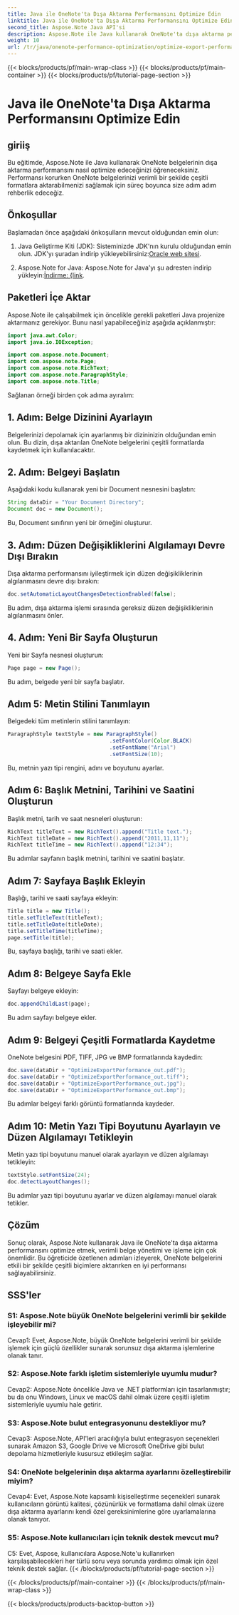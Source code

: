 ```yaml
---
title: Java ile OneNote'ta Dışa Aktarma Performansını Optimize Edin
linktitle: Java ile OneNote'ta Dışa Aktarma Performansını Optimize Edin
second_title: Aspose.Note Java API'si
description: Aspose.Note ile Java kullanarak OneNote'ta dışa aktarma performansını nasıl optimize edeceğinizi öğrenin. Adım adım rehberlikle belgeleri verimli bir şekilde çeşitli formatlara aktarın.
weight: 10
url: /tr/java/onenote-performance-optimization/optimize-export-performance/
---
```


{{< blocks/products/pf/main-wrap-class >}}
{{< blocks/products/pf/main-container >}}
{{< blocks/products/pf/tutorial-page-section >}}

# Java ile OneNote'ta Dışa Aktarma Performansını Optimize Edin

## giriiş

Bu eğitimde, Aspose.Note ile Java kullanarak OneNote belgelerinin dışa aktarma performansını nasıl optimize edeceğinizi öğreneceksiniz. Performansı korurken OneNote belgelerinizi verimli bir şekilde çeşitli formatlara aktarabilmenizi sağlamak için süreç boyunca size adım adım rehberlik edeceğiz.

## Önkoşullar

Başlamadan önce aşağıdaki önkoşulların mevcut olduğundan emin olun:

1.  Java Geliştirme Kiti (JDK): Sisteminizde JDK'nın kurulu olduğundan emin olun. JDK'yı şuradan indirip yükleyebilirsiniz:[Oracle web sitesi](https://www.oracle.com/java/technologies/javase-jdk11-downloads.html).
   
2. Aspose.Note for Java: Aspose.Note for Java'yı şu adresten indirip yükleyin:[İndirme: {link](https://releases.aspose.com/note/java/).

## Paketleri İçe Aktar

Aspose.Note ile çalışabilmek için öncelikle gerekli paketleri Java projenize aktarmanız gerekiyor. Bunu nasıl yapabileceğiniz aşağıda açıklanmıştır:

```java
import java.awt.Color;
import java.io.IOException;

import com.aspose.note.Document;
import com.aspose.note.Page;
import com.aspose.note.RichText;
import com.aspose.note.ParagraphStyle;
import com.aspose.note.Title;
```

Sağlanan örneği birden çok adıma ayıralım:

## 1. Adım: Belge Dizinini Ayarlayın

Belgelerinizi depolamak için ayarlanmış bir dizininizin olduğundan emin olun. Bu dizin, dışa aktarılan OneNote belgelerini çeşitli formatlarda kaydetmek için kullanılacaktır.

## 2. Adım: Belgeyi Başlatın

Aşağıdaki kodu kullanarak yeni bir Document nesnesini başlatın:

```java
String dataDir = "Your Document Directory";
Document doc = new Document();
```

Bu, Document sınıfının yeni bir örneğini oluşturur.

## 3. Adım: Düzen Değişikliklerini Algılamayı Devre Dışı Bırakın

Dışa aktarma performansını iyileştirmek için düzen değişikliklerinin algılanmasını devre dışı bırakın:

```java
doc.setAutomaticLayoutChangesDetectionEnabled(false);
```

Bu adım, dışa aktarma işlemi sırasında gereksiz düzen değişikliklerinin algılanmasını önler.

## 4. Adım: Yeni Bir Sayfa Oluşturun

Yeni bir Sayfa nesnesi oluşturun:

```java
Page page = new Page();
```

Bu adım, belgede yeni bir sayfa başlatır.

## Adım 5: Metin Stilini Tanımlayın

Belgedeki tüm metinlerin stilini tanımlayın:

```java
ParagraphStyle textStyle = new ParagraphStyle()
                                .setFontColor(Color.BLACK)
                                .setFontName("Arial")
                                .setFontSize(10);
```

Bu, metnin yazı tipi rengini, adını ve boyutunu ayarlar.

## Adım 6: Başlık Metnini, Tarihini ve Saatini Oluşturun

Başlık metni, tarih ve saat nesneleri oluşturun:

```java
RichText titleText = new RichText().append("Title text.");
RichText titleDate = new RichText().append("2011,11,11");
RichText titleTime = new RichText().append("12:34");
```

Bu adımlar sayfanın başlık metnini, tarihini ve saatini başlatır.

## Adım 7: Sayfaya Başlık Ekleyin

Başlığı, tarihi ve saati sayfaya ekleyin:

```java
Title title = new Title();
title.setTitleText(titleText);
title.setTitleDate(titleDate);
title.setTitleTime(titleTime);
page.setTitle(title);
```

Bu, sayfaya başlığı, tarihi ve saati ekler.

## Adım 8: Belgeye Sayfa Ekle

Sayfayı belgeye ekleyin:

```java
doc.appendChildLast(page);
```

Bu adım sayfayı belgeye ekler.

## Adım 9: Belgeyi Çeşitli Formatlarda Kaydetme

OneNote belgesini PDF, TIFF, JPG ve BMP formatlarında kaydedin:

```java
doc.save(dataDir + "OptimizeExportPerformance_out.pdf");
doc.save(dataDir + "OptimizeExportPerformance_out.tiff");
doc.save(dataDir + "OptimizeExportPerformance_out.jpg");
doc.save(dataDir + "OptimizeExportPerformance_out.bmp");
```

Bu adımlar belgeyi farklı görüntü formatlarında kaydeder.

## Adım 10: Metin Yazı Tipi Boyutunu Ayarlayın ve Düzen Algılamayı Tetikleyin

Metin yazı tipi boyutunu manuel olarak ayarlayın ve düzen algılamayı tetikleyin:

```java
textStyle.setFontSize(24);
doc.detectLayoutChanges();
```

Bu adımlar yazı tipi boyutunu ayarlar ve düzen algılamayı manuel olarak tetikler.

## Çözüm

Sonuç olarak, Aspose.Note kullanarak Java ile OneNote'ta dışa aktarma performansını optimize etmek, verimli belge yönetimi ve işleme için çok önemlidir. Bu öğreticide özetlenen adımları izleyerek, OneNote belgelerini etkili bir şekilde çeşitli biçimlere aktarırken en iyi performansı sağlayabilirsiniz.

## SSS'ler

### S1: Aspose.Note büyük OneNote belgelerini verimli bir şekilde işleyebilir mi?

Cevap1: Evet, Aspose.Note, büyük OneNote belgelerini verimli bir şekilde işlemek için güçlü özellikler sunarak sorunsuz dışa aktarma işlemlerine olanak tanır.
   
### S2: Aspose.Note farklı işletim sistemleriyle uyumlu mudur?

Cevap2: Aspose.Note öncelikle Java ve .NET platformları için tasarlanmıştır; bu da onu Windows, Linux ve macOS dahil olmak üzere çeşitli işletim sistemleriyle uyumlu hale getirir.
   
### S3: Aspose.Note bulut entegrasyonunu destekliyor mu?

Cevap3: Aspose.Note, API'leri aracılığıyla bulut entegrasyon seçenekleri sunarak Amazon S3, Google Drive ve Microsoft OneDrive gibi bulut depolama hizmetleriyle kusursuz etkileşim sağlar.
   
### S4: OneNote belgelerinin dışa aktarma ayarlarını özelleştirebilir miyim?

Cevap4: Evet, Aspose.Note kapsamlı kişiselleştirme seçenekleri sunarak kullanıcıların görüntü kalitesi, çözünürlük ve formatlama dahil olmak üzere dışa aktarma ayarlarını kendi özel gereksinimlerine göre uyarlamalarına olanak tanıyor.
   
### S5: Aspose.Note kullanıcıları için teknik destek mevcut mu?

C5: Evet, Aspose, kullanıcılara Aspose.Note'u kullanırken karşılaşabilecekleri her türlü soru veya sorunda yardımcı olmak için özel teknik destek sağlar.
{{< /blocks/products/pf/tutorial-page-section >}}

{{< /blocks/products/pf/main-container >}}
{{< /blocks/products/pf/main-wrap-class >}}

{{< blocks/products/products-backtop-button >}}
